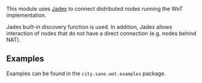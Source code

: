 This module uses [Jadex](https://www.activecomponents.org/#/project/news) to connect distributed nodes running the WoT
implementation.

Jadex built-in discovery function is used. In addition, Jadex allows interaction of nodes that do not have a direct
connection (e.g. nodes behind NAT).

## Examples

Examples can be found in the `city.sane.wot.examples` package.